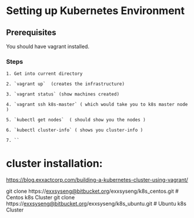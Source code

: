 # Setting up Kubernetes Environment

## Prerequisites

  You should have vagrant installed.

### Steps


    1. Get into current directory

    2. `vagrant up`  (creates the infrastructure)

    3. `vagrant status` (show machines created)

    4. `vagrant ssh k8s-master` ( which would take you to k8s master node )

    5. `kubectl get nodes`  ( should show you the nodes )

    6. `kubectl cluster-info` ( shows you cluster-info )

    7. ``



# cluster installation: 

https://blog.exxactcorp.com/building-a-kubernetes-cluster-using-vagrant/

git clone https://exxsyseng@bitbucket.org/exxsyseng/k8s_centos.git      # Centos k8s Cluster
git clone https://exxsyseng@bitbucket.org/exxsyseng/k8s_ubuntu.git      # Ubuntu k8s Cluster

